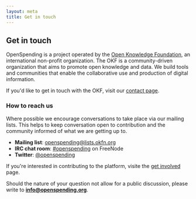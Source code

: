 ```yaml
---
layout: meta
title: Get in touch
---
```


## Get in touch

OpenSpending is a project operated by the [Open Knowledge Foundation](http://okfn.org), an international non-profit organization. The OKF is a community-driven organization that aims to promote open knowledge
and data. We build tools and communities that enable the collaborative use and production of digital information.

If you'd like to get in touch with the OKF, visit our [contact page](http://okfn.org/contact/). 

### How to reach us

Where possible we encourage conversations to take place via our  mailing lists. This helps to keep conversation open to contribution and the community informed of what we are getting up to.

* **Mailing list**: [openspending@lists.okfn.org](http://lists.okfn.org/mailman/listinfo/openspending)
* **IRC chat room**: [#openspending](http://webchat.freenode.net/?channels=openspending>) on FreeNode
* **Twitter**: [@openspending](http://.twitter.com/openspending)

If you're interested in contributing to the platform, visite the [get involved](contribute.html) page.

Should the nature of your question not allow for a public discussion, please write to **info@openspending.org**.



